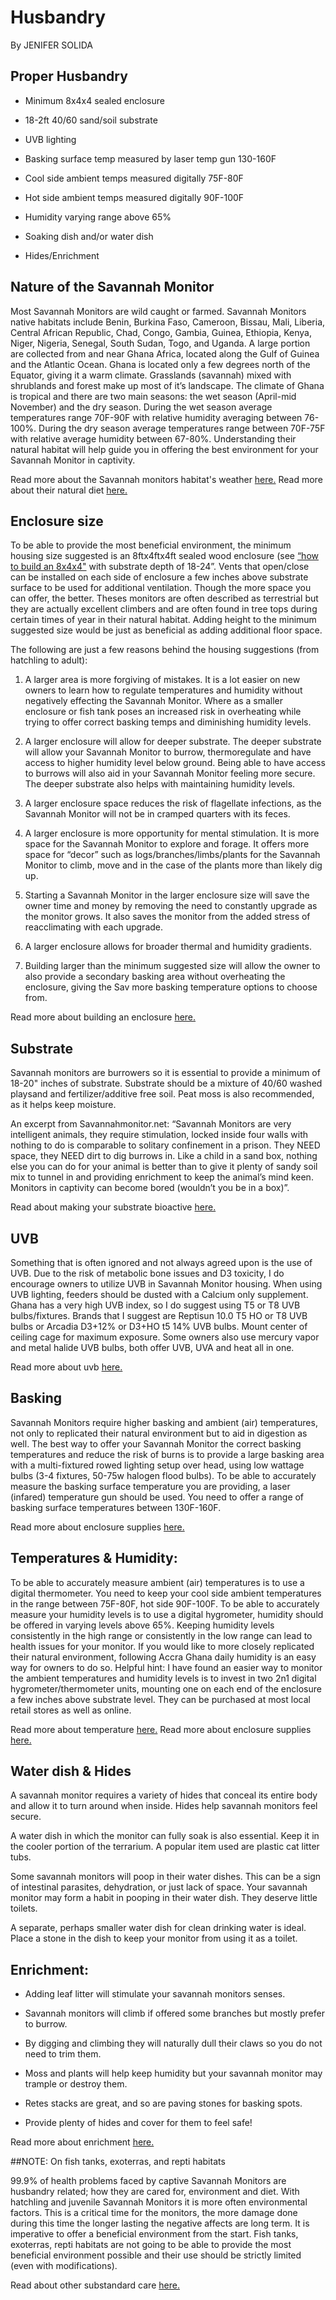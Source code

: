 # Husbandry

 By JENIFER SOLIDA


## Proper Husbandry

* Minimum 8x4x4 sealed enclosure

* 18-2ft 40/60 sand/soil substrate

* UVB lighting

* Basking surface temp measured by laser temp gun 130-160F

* Cool side ambient temps measured digitally 75F-80F

* Hot side ambient temps measured digitally 90F-100F

* Humidity varying range above 65%

* Soaking dish and/or water dish
  
* Hides/Enrichment



## Nature of the Savannah Monitor 
 
Most Savannah Monitors are wild caught or farmed. Savannah Monitors native habitats include Benin, Burkina Faso, Cameroon, Bissau, Mali, Liberia, Central African Republic, Chad, Congo, Gambia, Guinea, Ethiopia, Kenya, Niger, Nigeria, Senegal, South Sudan, Togo, and Uganda.  A large portion are collected from and near Ghana Africa, located along the Gulf of Guinea and the Atlantic Ocean. Ghana is located only a few degrees north of the Equator, giving it a warm climate. Grasslands (savannah) mixed with shrublands and forest make up most of it’s landscape. The climate of Ghana is tropical and there are two main seasons: the wet season (April-mid November) and the dry season. During the wet season average temperatures range 70F-90F with relative humidity averaging between 76-100%. During the dry season average temperatures range between 70F-75F with relative average humidity between  67-80%. Understanding their natural habitat will help guide you in offering the best environment for your Savannah Monitor in captivity. 

 Read more about the Savannah monitors habitat's weather [here.](https://www.reddit.com/r/savannahmonitor/wiki/naturalweather)
 Read more about their natural diet [here.](https://www.reddit.com/r/savannahmonitor/wiki/naturaldiet)

## Enclosure size

To be able to provide the most beneficial environment, the minimum housing size suggested is an 8ftx4ftx4ft sealed wood enclosure (see [“how to build an 8x4x4"](www.reddit.com/r/savannamonitor/wiki/enclosurebuild) with substrate depth of 18-24”. Vents that open/close can be installed on each side of enclosure a few inches above substrate surface to be used for additional ventilation. Though the more space you can offer, the better.  Theses monitors are often described as terrestrial but they are actually excellent climbers and are often found in tree tops during certain times of year in their natural habitat.  Adding height to the minimum suggested size would be just as beneficial as adding additional floor space. 
 
The following are just a few reasons behind the housing suggestions (from hatchling to adult):

1. A larger area is more forgiving of mistakes. It is a lot easier on new owners to learn how to regulate temperatures and humidity without negatively effecting the Savannah Monitor. Where as a smaller enclosure or fish tank poses an increased risk in overheating while trying to offer correct basking temps and diminishing humidity levels.

2. A larger enclosure will allow for deeper substrate. The deeper substrate will allow your Savannah Monitor to burrow, thermoregulate and have access to higher humidity level below ground. Being able to have access to burrows will also aid in your Savannah Monitor feeling more secure. The deeper substrate also helps with maintaining humidity levels.

3. A larger enclosure space reduces the risk of flagellate infections, as the Savannah Monitor will not be in cramped quarters with its feces.

4. A larger enclosure is more opportunity for mental stimulation. It is more space for the Savannah Monitor to explore and forage. It offers more space for “decor” such as logs/branches/limbs/plants for the Savannah Monitor to climb, move and in the case of the plants more than likely dig up.

5. Starting a Savannah Monitor in the larger enclosure size will save the owner time and money by removing the need to constantly upgrade as the monitor grows. It also saves the monitor from the added stress of reacclimating with each upgrade.

6. A larger enclosure allows for broader thermal and humidity gradients.

7. Building larger than the minimum suggested size will allow the owner to also provide a secondary basking area without overheating the enclosure, giving the Sav more basking temperature options to choose from.  

 Read more about building an enclosure [here.](https://www.reddit.com/r/savannahmonitor/wiki/enclosurebuild)

## Substrate

Savannah monitors are burrowers so it is essential to provide a minimum of 18-20" inches of substrate. Substrate should be a mixture of 40/60 washed playsand and fertilizer/additive free soil. Peat moss is also recommended, as it helps keep moisture.

An excerpt from Savannahmonitor.net: “Savannah Monitors are very intelligent animals, they require stimulation, locked inside four walls with nothing to do is comparable to solitary confinement in a prison. They NEED space, they NEED dirt to dig burrows in. Like a child in a sand box, nothing else you can do for your animal is better than to give it plenty of sandy soil mix to tunnel in and providing enrichment to keep the animal’s mind keen. Monitors in captivity can become bored (wouldn’t you be in a box)”.

 Read about making your substrate bioactive [here.](https://www.reddit.com/r/savannahmonitor/wiki/bioactive)

## UVB

Something that is often ignored and not always agreed upon is the use of UVB. Due to the risk of metabolic bone issues and D3 toxicity, I do encourage owners to utilize UVB in Savannah Monitor housing. When using UVB lighting, feeders should be dusted with a Calcium only supplement. Ghana has a very high UVB index, so I do suggest using T5 or T8 UVB bulbs/fixtures. Brands that I suggest are Reptisun 10.0 T5 HO or T8 UVB bulbs or Arcadia D3+12% or D3+HO t5 14% UVB bulbs. Mount center of ceiling cage for maximum exposure. Some owners also use mercury vapor and metal halide UVB bulbs, both offer UVB, UVA and heat all in one.
 
 Read more about uvb [here.](https://www.reddit.com/r/savannahmonitor/wiki/calcium)


## Basking

Savannah Monitors require higher basking and ambient (air) temperatures, not only to replicated their natural environment but to aid in digestion as well. The best way to offer your Savannah Monitor the correct basking temperatures and reduce the risk of burns is to provide a large basking area with a multi-fixtured rowed lighting setup over head, using low wattage bulbs (3-4 fixtures, 50-75w halogen flood bulbs). To be able to accurately measure the basking surface temperature you are providing, a laser (infared) temperature gun should be used. You need to offer a range of basking surface temperatures between 130F-160F. 

 Read more about enclosure supplies [here.](https://www.reddit.com/r/savannahmonitor/wiki/enclosuresupplies)


## Temperatures & Humidity:

To be able to accurately measure ambient (air) temperatures is to use a digital thermometer. You need to keep your cool side ambient temperatures in the range between 75F-80F, hot side 90F-100F.
To be able to accurately measure your humidity levels is to use a digital hygrometer, humidity should be offered in varying levels above 65%.  Keeping humidity levels consistently in the high range or consistently in the low range can lead to health issues for your monitor.  If you would like to more closely replicated their natural environment, following Accra Ghana daily humidity is an easy way for owners to do so. Helpful hint: I have found an easier way to monitor the ambient temperatures and humidity levels is to invest in two 2n1 digital hygrometer/thermometer units, mounting one on each end of the enclosure a few inches above substrate level. They can be purchased at most local retail stores as well as online.

 Read more about temperature [here.](https://www.reddit.com/r/savannahmonitor/wiki/temperature)
 Read more about enclosure supplies [here.](https://www.reddit.com/r/savannahmonitor/wiki/enclosuresupplies)

## Water dish & Hides
 
A savannah monitor requires a variety of hides that conceal its entire body and allow it to turn around when inside. Hides help savannah monitors feel secure.

A water dish in which the monitor can fully soak is also essential. Keep it in the cooler portion of the terrarium. A popular item used are plastic cat litter tubs.

Some savannah monitors will poop in their water dishes. This can be a sign of intestinal parasites, dehydration, or just lack of space. Your savannah monitor may form a habit in pooping in their water dish. They deserve little toilets.
 
A separate, perhaps smaller water dish for clean drinking water is ideal. Place a stone in the dish to keep your monitor from using it as a toilet.

## Enrichment:

* Adding leaf litter will stimulate your savannah monitors senses. 

* Savannah monitors will climb if offered some branches but mostly prefer to burrow. 

* By digging and climbing they will naturally dull their claws so you do not need to trim them.

* Moss and plants will help keep humidity but your savannah monitor may trample or destroy them.

* Retes stacks are great, and so are paving stones for basking spots.

* Provide plenty of hides and cover for them to feel safe!

 Read more about enrichment [here.](https://www.reddit.com/r/savannahmonitor/wiki/enrichment)

##NOTE: On fish tanks, exoterras, and repti habitats

99.9% of health problems faced by captive Savannah Monitors are husbandry related; how they are cared for, environment and diet. With hatchling and juvenile Savannah Monitors it is more often environmental factors. This is a critical time for the monitors, the more damage done during this time the longer lasting the negative affects are long term. It is imperative to offer a beneficial environment from the start. Fish tanks, exoterras, repti habitats are not going to be able to provide the most beneficial environment possible and their use should be strictly limited (even with modifications).

 Read about other substandard care [here.](https://www.reddit.com/r/savannahmonitor/wiki/substandardcare)
